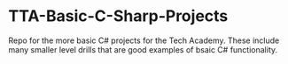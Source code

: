 # TTA-Basic-C-Sharp-Projects
Repo for the more basic C# projects for the Tech Academy.  These include many smaller level drills that are good examples of bsaic C# functionality.
